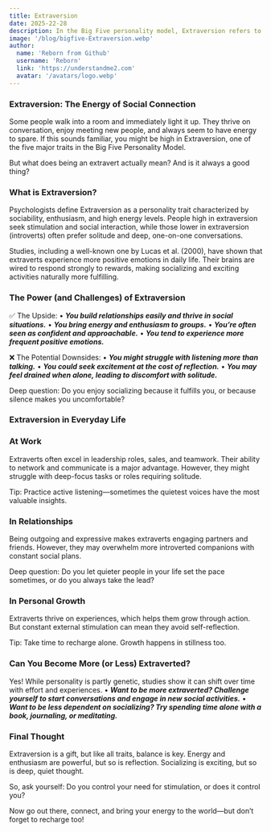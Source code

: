 ```yaml
---
title: Extraversion
date: 2025-22-28
description: In the Big Five personality model, Extraversion refers to how outgoing, energetic, and sociable you are.
image: '/blog/bigfive-Extraversion.webp'
author:
  name: 'Reborn from Github'
  username: 'Reborn'
  link: 'https://understandme2.com'
  avatar: '/avatars/logo.webp'
---
```


### Extraversion: The Energy of Social Connection

Some people walk into a room and immediately light it up. They thrive on conversation, enjoy meeting new people, and always seem to have energy to spare. If this sounds familiar, you might be high in Extraversion, one of the five major traits in the Big Five Personality Model.

But what does being an extravert actually mean? And is it always a good thing?

### What is Extraversion?

Psychologists define Extraversion as a personality trait characterized by sociability, enthusiasm, and high energy levels. People high in extraversion seek stimulation and social interaction, while those lower in extraversion (introverts) often prefer solitude and deep, one-on-one conversations.

Studies, including a well-known one by Lucas et al. (2000), have shown that extraverts experience more positive emotions in daily life. Their brains are wired to respond strongly to rewards, making socializing and exciting activities naturally more fulfilling.

### The Power (and Challenges) of Extraversion

✅ The Upside:
	•	***You build relationships easily and thrive in social situations.***
	•	***You bring energy and enthusiasm to groups.***
	•	***You’re often seen as confident and approachable.***
	•	***You tend to experience more frequent positive emotions.***

❌ The Potential Downsides:
	•	***You might struggle with listening more than talking.***
	•	***You could seek excitement at the cost of reflection.***
	•	***You may feel drained when alone, leading to discomfort with solitude.***

Deep question: Do you enjoy socializing because it fulfills you, or because silence makes you uncomfortable?

### Extraversion in Everyday Life

### At Work

Extraverts often excel in leadership roles, sales, and teamwork. Their ability to network and communicate is a major advantage. However, they might struggle with deep-focus tasks or roles requiring solitude.

Tip: Practice active listening—sometimes the quietest voices have the most valuable insights.

### In Relationships

Being outgoing and expressive makes extraverts engaging partners and friends. However, they may overwhelm more introverted companions with constant social plans.

Deep question: Do you let quieter people in your life set the pace sometimes, or do you always take the lead?

### In Personal Growth

Extraverts thrive on experiences, which helps them grow through action. But constant external stimulation can mean they avoid self-reflection.

Tip: Take time to recharge alone. Growth happens in stillness too.

### Can You Become More (or Less) Extraverted?

Yes! While personality is partly genetic, studies show it can shift over time with effort and experiences.
	•	***Want to be more extraverted? Challenge yourself to start conversations and engage in new social activities.***
	•	***Want to be less dependent on socializing? Try spending time alone with a book, journaling, or meditating.***

### Final Thought

Extraversion is a gift, but like all traits, balance is key. Energy and enthusiasm are powerful, but so is reflection. Socializing is exciting, but so is deep, quiet thought.

So, ask yourself: Do you control your need for stimulation, or does it control you?

Now go out there, connect, and bring your energy to the world—but don’t forget to recharge too!

